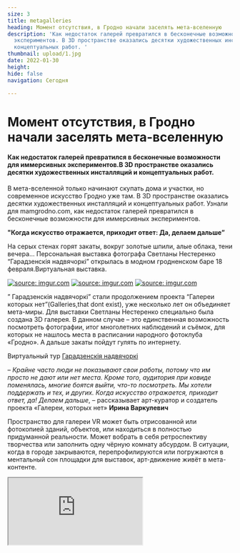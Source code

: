 ```yaml
---
size: 3
title: metagalleries
heading: Момент отсутствия, в Гродно начали заселять мета-вселенную
description: 'Как недостаток галерей превратился в бесконечные возможности для иммерсивных
  экспериментов. В 3D пространстве оказались десятки художественных инсталляций и
  концептуальных работ. '
thumbnail: upload/1.jpg
date: 2022-01-30
height: 
hide: false
navigation: Сегодня

---
```

# **Момент отсутствия, в Гродно начали заселять мета-вселенную**

#### Как недостаток галерей превратился в бесконечные возможности для иммерсивных экспериментов.В 3D пространстве оказались десятки художественных инсталляций и концептуальных работ.

В мета-вселенной только начинают скупать дома и участки, но современное искусство Гродно уже там. В 3D пространстве оказались десятки художественных инсталляций и концептуальных работ. Узнали для mamgrodno.com, как недостаток галерей превратился в бесконечные возможности для иммерсивных экспериментов.

**"Когда искусство отражается, приходит ответ: Да, делаем дальше”**

На серых стенах горят закаты, вокруг золотые шпили, алые облака, тени вечера… Персональная выставка фотографа Светланы Нестеренко “Гарадзенскія надвячоркі” открылась в модном гродненском баре 18 февраля.Виртуальная выставка.

<div class="gallery3">
<!-- Смените gallery2 на gallery3 или gallery4, цифра определяет количество картинок в одном ряду -->
<a href="https://imgur.com/rFokZim"><img src="https://i.imgur.com/rFokZim.jpg" title="source: imgur.com" /></a>
<a href="https://imgur.com/LppHBV2"><img src="https://i.imgur.com/LppHBV2.jpg" title="source: imgur.com" /></a>
<a href="https://imgur.com/iXsbz4D"><img src="https://i.imgur.com/iXsbz4D.jpg" title="source: imgur.com" /></a>
</div>

” Гарадзенскія надвячоркі” стали продолжением проекта “Галереи которых нет”(Galleries,that dont exist), уже несколько лет  он объединяет мета-миры. Для выставки Светланы Нестеренко специально была создана 3D галерея. В данном случае – это  единственная возможность посмотреть фотографии, итог многолетних наблюдений и съёмок, для которых не нашлось места в расписании народного фотоклуба «Гродно». А дальше закаты пойдут гулять по интернету.

Виртуальный тур [Гарадзенскія надвячоркі](https://mamgrodno.github.io/panorama/Panorama%20Nesterenko)

_– Крайне часто люди не показывают свои работы, потому что им просто не дают или нет места. Кроме того, аудитория при ковиде поменялась, многие боятся выйти, что-то посмотреть. Мы хотели поддержать и тех, и других. Когда искусство отражается, приходит ответ, да! Делаем дальше_, – рассказывает арт-куратор и создатель проекта «Галереи, которых нет» **Ирина Варкулевич**
  
Пространство для галереи VR может быть отрисованной или фотокопией зданий, объектов, или находиться в полностью придуманной реальности. Может вобрать в себя ретроспективу творчества или заполнить одну чёрную комнату абсурдом. В ситуации, когда в городе закрываются, перепрофилируются или погружаются в ментальный сон площадки для выставок, арт-движение живёт в мета-контенте.
  
<div><iframe class="youtube" src="https://www.youtube.com/embed/klcfdXRboY0"></div>
  
Несколько лет Ирина вместе с фотографами и художниками формирует гродненскую метаверс. Ищут, снимают, отцифровывают, превращают в выставочные залы заборы, фасады хрущёвок, и совершенно невероятные поверхности. Подворотня, опоры моста, склад, заброшенный дворец – это не галереи. Но там можно разместить виртуальную экспозицию.
  
_– Любой современный город должен иметь какое-то суперсовременное место, чтобы оно притягивало людей. Место концентрации культуры, арт хаб и так далее, иначе мы просто в 19 веке живём. Сейчас искусство довольно резкое, поэтому часто отказывают или не согласовывают выставки. Но человек заходит в панораму и оказывается там, где с современными технологиями можно далеко улететь,_– рассказывает художник **Александр Болдаков.**

Его последний проект LUMINARIUM прожил в крутой галерее в Гродно всего 2 недели, после его заменили на выставку роботов. Сложные с игры со светом и сознанием уступили перед коммерческим интересом владельцев торгового центра. Но LUMINARIUM остался в 3D реальности. Панораму дополнила видео-инсталляция с contemporary dance. Новый синтез, “Галереи, которых нет” объединились со сценами, которых нет.

<div><iframe class="youtube" src="https://www.youtube.com/embed/lV89xrbOzlU"></div>

Ещё один проект Александра в рамках идеи виртуальных галерей, собрали на несколько часов на пустом складе. Отсняли стены, объекты, и [Экзисториум/Existorium](https://www.mamgrodno.com/panorama/pano1.html) с его “эксзистенциальным существованием в моменте”  теперь можно вызвать в жизни одним кликом на экране или оказаться внутри инсталляции в VR очках.
  
![Imgur](https://i.imgur.com/wWRT1Fn.jpg)
<center>На складе.Во время съемки проекта "Экзисториум"</center>

_– Сейчас происходит интересный, переломный момент в психологии, люди перестраиваются воспринимать окружение через пространство второй реальности, мета-вселенную. Переход материального восприятия на нематериальное. Галереи, конечно, останутся, но изменят формат и статус. Можно брать какие- то места интересные в реальной жизни и туда встраивать произведения искусства. В творческом смысле – безграничное поле деятельности. Мы не привязываемся к месту, ни в средствах, ни в масштабах, ни в форматах. Можем внедряться в любое пространство и, главное, транслируем идею. В реальной галерее даже успешную выставку могут увидеть ограниченное количество людей. «Здесь мы ограничены только фантазией»,_ —говорит Александр Болдаков.
  
**«Очень часто люди не понимали, что это ненастоящее»** 

… Сначала в 2019 году появились виртульные мастерские гродненских художников.  Показывали в формате 360 “Башни”, их эклектику, обычно спрятанную от глаз. Погружали в мир хаоса и порядка, приближали творческий процесс и самих художников.

<div><iframe class="youtube" src="https://www.youtube.com/embed/HVkCOXbJZBc"></div>
  
Сегодня эти панорамы могут оказаться эксклюзивом. Например, если водонапорные башни  “Кася” и “Бася” передадут от Союза художников комунальным службам, соержание помещений станет слишком дорогим. Некоторые мастерские уже исчезли, в этом году пришлось отказаться от мастерской Александру Сильвановичу, цокольный этаж многоэтажки на ул. Горького впервые лет за 20 срочно понадобился жэку. Таинственные рыбы, золотые ангелы остались в мета-вселенной.

<div><iframe class="youtube" src="https://www.youtube.com/embed/v-zo_mU-tt0"></div>
 
После [мастерских](https://www.facebook.com/IVANALEXIRYNA/) в какой-то момент обратились студенты факультета искусств, им негде было показать итоги пленэра "Лес", а возможно не нашлось свободных площадок. В конце концов,студенты нашли в реальности свою чёрную комнату, выставку все-таки провели в «Дом 46», а идея снять панораму осталась. Так виртуальные мастерские дополнил проект "Галереи, которых нет".

_– Мы продолжили интегрировать искусство в пустое пространство. В усадебный дом в Желудке – каллиграфию, моду и дизайн.  В Форт 4 – художественные работы музыканта. В проекте для вашей площадки mamgrodno – показали гродненский стрит-арт, каким мог бы быть Гродно, если пустить на улицы художников. Очень часто люди не понимали, что это не настоящее…_– говорит Ирина Варкулевич.
  
![Imgur](https://i.imgur.com/1F2J2AI.jpg)
<center>Сочетание дизайна, каллиграфии и моды в мистической усадьбе Святополк Четвертинских в Желудке. Здесь была создана первая виртуальная галерея проекта "Галереи, которых нет". С тех пор эти стены не один раз становились виртуальной площадкой.</center>  
  
Виртуальные выставки и туры совсем не исключают и даже дополняют арт-события в реальности. Осенью 2020-го года практически весь бизнес-центр на Городничанской отдали под ретроспективную выставку “8-й регион” Сергея Гриневича. Мечтали приспособить свободные площади центра под постоянную галерею современного искусства, оставить экспозицию Сергея Гриневича и гродненских художников. Прошло несколько вернисажей и арт-аукцион.  Сегодня Городничанская, 31– это ещё одна реальная галерея, которой больше нет … в физическом мире.  Однако в VR “8-й регион” остался. Все залы в точности воссоздали, работы хронологически повторили и развесили в формате 3D. Только по [ссылке mamgrodno ретроспективу](https://www.mamgrodno.com/panorama/pano2.html) посмотрели около 10 тысяч человек и продолжают смотреть.

<div class="gallery2">
<!-- Смените gallery2 на gallery3 или gallery4, цифра определяет количество картинок в одном ряду -->
<a href="https://imgur.com/IHAHUW8"><img src="https://i.imgur.com/IHAHUW8.jpg" title="source: imgur.com" /></a>
<a href="https://imgur.com/u2tGW12"><img src="https://i.imgur.com/u2tGW12.jpg" title="source: imgur.com" /></a>
</div>
<center>Современное искусство сегодня в Гродно практически не представлено,концептуальные работы художники больше выставляют в Минске, чем дома.Развитие и тенденции уловить крайне сложно.  Особенно хорошо это было заметно на юбилейной выставке гродненского отделения союза художников, в центральном Городском выставочном зале. Ретроспектива затрагивала 75 лет, но не презентовала творчество сегодняшнего дня. На снимках - две работы Сергея Гриневича. Слева - на выставке, начало 2000-х. Справа - из мастерской, 2021.</center>  
  
Цифра – не летаргия и не забвение. Даже если мета-вселенная гродненских панорамщиков пока что не единый мир Матрицы, а раздроблена  по разным сайтам и ссылкам, постоянно происходят тригеры, которое возвращают к ней интерес. 
Появляются новые неожиданные варианты галерей, которых нет, где можно увидеть современное искусство Гродно. Конечно,не всегда это виртуальные площадки.
  
<div class="gallery4">
<!-- Смените gallery2 на gallery3 или gallery4, цифра определяет количество картинок в одном ряду -->
<a href="https://imgur.com/hwsKbe7"><img src="https://i.imgur.com/hwsKbe7.jpg" title="source: imgur.com" /></a>
<a href="https://imgur.com/z1nJQHa"><img src="https://i.imgur.com/z1nJQHa.jpg" title="source: imgur.com" /></a>
<a href="https://imgur.com/FFOW6lw"><img src="https://i.imgur.com/FFOW6lw.jpg" title="source: imgur.com" /></a>
<a href="https://imgur.com/oNlMaiF"><img src="https://i.imgur.com/oNlMaiF.jpg" title="source: imgur.com" /></a>
</div>
<center>В Гродно пространством для демонстрации могут стать офис дизайнерского бюро, арт-гостиница, кофейни и рестораны и даже магазин дорогой сантехники (на снимаках). И это тоже "Галереи,которых нет"</center>   

Часто выставки превращаются в ивенты, чтобы открыться буквально на часы или на вечер в кофейне, магазине, гостинице, офисе. Сегодня приехал художник, прошла встреча и дальше в кафешке работы превращаются в интерьер. В феврале галереей, которой нет, в Гродно на один вечер стал тату салон «Храброе сердце». Стены затянули чёрной тканью, развесили графические работы Ивана Кирчука, прошёл его концерт, презентация книги. Это вечер остался в панораме, брутальную выставку можно посмотреть в [виртуальной комнате](http://hi360v.com/other/painters/kirchuk/)
  
_– Для создания виртуальной галереи, кроме арт-куратора,  нужен фотограф-панорамщик. Их немного, 5-10 в Беларуси можно найти, но ведь есть же Москва, Лондон, (улыбается). Фотограф снимает поверхности, затем вместе  в специальных программах по брифу арт-куратора формирует пространство,«развешивает» картины, плакаты, расставляет объекты. Можно ходить по залам, приближать работы. Важно сохранить пропорции, понимать перспективу, где отцентровать, насколько отступить, на каком уровне повесить, в какую сторону тень. Ориентиры выставляются по дверным проёмам, по масштабу.  Технологии достаточно просты, но их надо знать. И, конечно, мета-вселенная – это пока что дорого, поэтому некоммерческими проектами занимаются буквально единицы, наверное, я даже не знаю, кто ещё,_ – говорит Ирина Варкулевич.
 
Есть трудность с распространением, не все сайты могут интегрировать 3D объекты. Панорамы пока не поддерживают или нельзя сделать приближение инстаграм и фейсбук. Вовлечение становится наиболее полным с VR-очками, что далеко не всегда доступно. Необходим быстрый и постоянный интернет. И, конечно, инфоповоды.

_– Почему в Беларуси так мало делают панорам? Видимо потому, что это мало востребовано или потенциальные авторы не информированы о таком виде сьёмки,_ – считает гродненский фотограф-панорамщик **Иван Цыркунович**. – _Специалисты есть, но их на всю страну десятка не насобирается. Всё опять же из-за слабой востребованности такого рода сьёмок. Беларуских площадок для размещения панорам, насколько я знаю, нет вообще, всё захватили гугл и яндекс. Это два основных места, куда можно загружать панорамы бесплатно, остальные малоизвестны или для коммерческих проектов созданы. Ну и остаются свои сайты, для этого не нужно каких-то особых требований._

**"Мы постепенно свыкнемся, что у наших личностей появятся отражения в других пространствах”** 

Беларусы уже начали заселять метаверс.До конца февраля на платформе spatial.io  можно посмотреть выставку [Absence/ Отсутствие]( 
https://spatial.io/rooms/61f3d09002bd940001ed3410?share=6837228914914251954)
Арт-куратор, [**Ксения Тырсикова**](https://www.instagram.com/tyrsik.beauty/?hl=ms), в сотрудничестве с WOW Gallery выбрала и поместила в виртуальную галерею работы 7 беларуских художников с концепцией – отсутствие в определенном месте, где мы навсегда остались.

<div class="gallery2">
<!-- Смените gallery2 на gallery3 или gallery4, цифра определяет количество картинок в одном ряду -->
<a href="https://imgur.com/ZmM2C8n"><img src="https://i.imgur.com/ZmM2C8n.png" title="source: imgur.com" /></a>
<a href="https://imgur.com/15pH47c"><img src="https://i.imgur.com/15pH47c.png" title="source: imgur.com" /></a>  
</div>
  
_– Идея возникла, когда я начала понимать, что виртуальный мир затягивает и заставляет отсутствовать в реальном. Мы постепенно свыкнемся, что у наших личностей появятся отражения в других пространствах…_– говорит **Ксения Тырсикова**.– _С цветом и размером (как вписать картины в галерею) вопросов особых не было, так как в условиях метаверс размер не выбирали.  Плюсы: не нужно заниматься логистикой, безопасно с точки зрения короны. Минус: не такая вовлеченность. Проще в игры играть._

Чтобы посмотреть экспозицию, достаточно зайти с телефона, но лучше с десктопа, ещё лучше наличие VR-очков. 
Виртуальная комната создана на платформе spatial.io Это вариант, когда не нужно снимать или отрисовывать фоны.  В готовую галерею легко встроить афишу, видео, анимацию. Можно походить по залам одному или с гидом, приблизить, рассмотреть работы, послушать музыку, пообщаться. Заходим, здесь только что прошла презентация, ещё остались бокалы на столике… Можно почитать об авторах, погрузиться в их память, страхи, боль и очищение. Все по- настоящему, только нас там нет… пока нет.
  
– _Для виртуальной реальности нужны очки, а с дополненной – только телефон, который поддерживает AR и всё. Скачал приложение, и вот уже у тебя галерея на диване,_ – говорит Ирина Варкулевич. _–  Скоро дойдем до времени Гарри Поттера, когда даже бумажная газета может быть с движущимися картинками, что-то шевелится и показывается там. Это такое простое волшебство, оно уже здесь. Сегодня мы надеваем VR-очки и ходим по галереям, которых нет, которые могут быть за океаном. Но скоро будем жить в мета-вселенной. Нажал на кнопочку и  можно войти в "Звездную ночь" Ван Гога. Кстати, такое шоу уже есть. Возможно, будем глазом снимать, кто знает, и объёмная рассылка пойдёт во все мозги сразу …_

Автор текста: **Инна Максимчик**